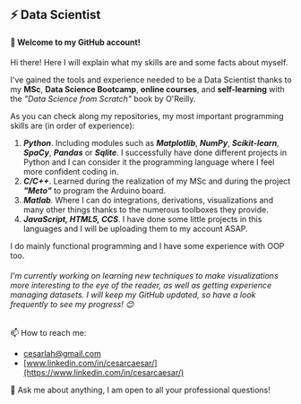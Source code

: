 ## ⚡ Data Scientist
#### 👋 Welcome to my GitHub account!

Hi there! Here I will explain what my skills are and some facts about myself.

I've gained the tools and experience needed to be a Data Scientist thanks to my __MSc__, __Data Science Bootcamp__, __online courses__, and __self-learning__ with the *"Data Science from Scratch"* book by O'Reilly.

As you can check along my repositories, my most important programming skills are (in order of experience):
1. ***Python***. Including modules such as ***Matplotlib***, ***NumPy***, ***Scikit-learn***, ***SpaCy***, ***Pandas*** or ***Sqlite***. I successfully have done different projects in Python and I can consider it the programming language where I feel more confident coding in.
2. ***C/C++***. Learned during the realization of my MSc and during the project ***"Meto"*** to program the Arduino board.
3. ***Matlab***. Where I can do integrations, derivations, visualizations and many other things thanks to the numerous toolboxes they provide.
4. ***JavaScript, HTML5, CCS***. I have done some little projects in this languages and I will be uploading them to my account ASAP.

I do mainly functional programming and I have some experience with OOP too.

###### I'm currently working on learning new techniques to make visualizations more interesting to the eye of the reader, as well as getting experience managing datasets. I will keep my GitHub updated, so have a look frequently to see my progress! 😊


📫 How to reach me:
* cesarlah@gmail.com
* [www.linkedin.com/in/cesarcaesar/](https://www.linkedin.com/in/cesarcaesar/)

💬 Ask me about anything, I am open to all your professional questions!



<!--
**CesarLah/CesarLah** is a ✨ _special_ ✨ repository because its `README.md` (this file) appears on your GitHub profile.

Here are some ideas to get you started:

- 🔭 I’m currently working on ...
- 🌱 I’m currently learning ...
- 👯 I’m looking to collaborate on ...
- 🤔 I’m looking for help with ...
- 💬 Ask me about ...
- 📫 How to reach me: ...
- 😄 Pronouns: ...
- ⚡ Fun fact: ...
-->


